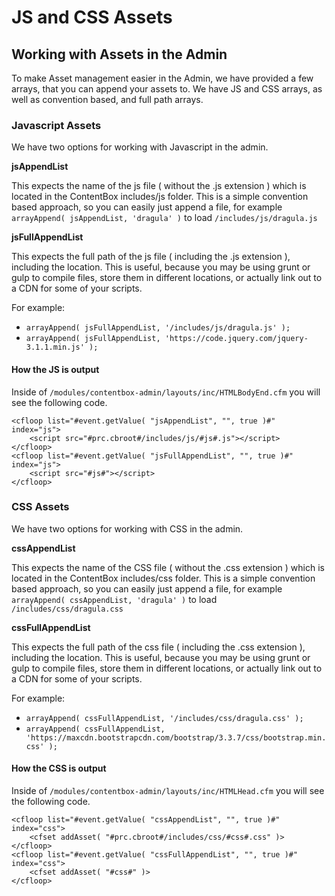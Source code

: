 # JS and CSS Assets

## Working with Assets in the Admin

To make Asset management easier in the Admin, we have provided a few arrays, that you can append your assets to. We have JS and CSS arrays, as well as convention based, and full path arrays.

### Javascript Assets

We have two options for working with Javascript in the admin.

**jsAppendList**

This expects the name of the js file ( without the .js extension ) which is located in the ContentBox includes/js folder. This is a simple convention based approach, so you can easily just append a file, for example `arrayAppend( jsAppendList, 'dragula' )` to load `/includes/js/dragula.js`

**jsFullAppendList**

This expects the full path of the js file ( including the .js extension ), including the location. This is useful, because you may be using grunt or gulp to compile files, store them in different locations, or actually link out to a CDN for some of your scripts.

For example:

* `arrayAppend( jsFullAppendList, '/includes/js/dragula.js' );`
* `arrayAppend( jsFullAppendList, 'https://code.jquery.com/jquery-3.1.1.min.js' );`

#### How the JS is output

Inside of `/modules/contentbox-admin/layouts/inc/HTMLBodyEnd.cfm` you will see the following code.

```
<cfloop list="#event.getValue( "jsAppendList", "", true )#" index="js">
    <script src="#prc.cbroot#/includes/js/#js#.js"></script>
</cfloop>
<cfloop list="#event.getValue( "jsFullAppendList", "", true )#" index="js">
    <script src="#js#"></script>
</cfloop>
```

### CSS Assets

We have two options for working with CSS in the admin.

**cssAppendList**

This expects the name of the CSS file ( without the .css extension ) which is located in the ContentBox includes/css folder. This is a simple convention based approach, so you can easily just append a file, for example `arrayAppend( cssAppendList, 'dragula' )` to load `/includes/css/dragula.css`

**cssFullAppendList**

This expects the full path of the css file ( including the .css extension ), including the location. This is useful, because you may be using grunt or gulp to compile files, store them in different locations, or actually link out to a CDN for some of your scripts.

For example:

* `arrayAppend( cssFullAppendList, '/includes/css/dragula.css' );`
* `arrayAppend( cssFullAppendList, 'https://maxcdn.bootstrapcdn.com/bootstrap/3.3.7/css/bootstrap.min.css' );`

#### How the CSS is output

Inside of `/modules/contentbox-admin/layouts/inc/HTMLHead.cfm` you will see the following code.

```
<cfloop list="#event.getValue( "cssAppendList", "", true )#" index="css">
    <cfset addAsset( "#prc.cbroot#/includes/css/#css#.css" )>
</cfloop>
<cfloop list="#event.getValue( "cssFullAppendList", "", true )#" index="css">
    <cfset addAsset( "#css#" )>
</cfloop>
```
